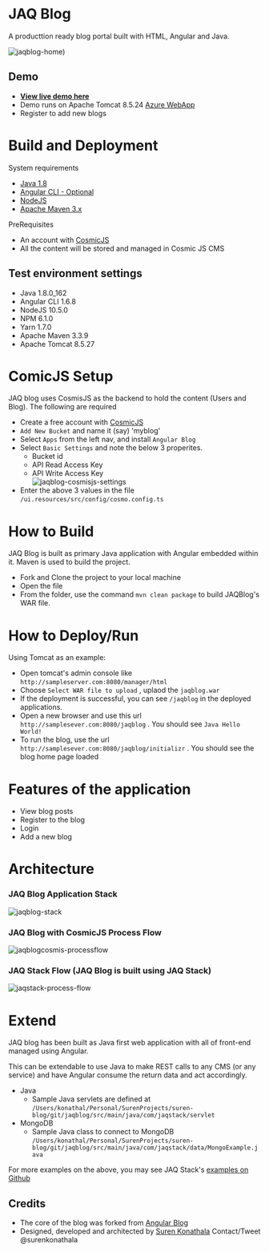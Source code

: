 # JAQ Blog
A producttion ready blog portal built with HTML, Angular and Java.

![jaqblog-home](https://user-images.githubusercontent.com/902972/49114827-c7ef5a80-f25e-11e8-9946-ed1a7f968456.png))

## Demo
* **[View live demo here](https://jaqtomcat8.azurewebsites.net/jaqblog/initializr)**
* Demo runs on Apache Tomcat 8.5.24 [Azure WebApp](https://azure.microsoft.com/en-us/services/app-service/web/)
* Register to add new blogs

# Build and Deployment
System requirements
* [Java 1.8](http://www.oracle.com/technetwork/java/javase/downloads/jdk8-downloads-2133151.html)
* [Angular CLI - Optional](https://cli.angular.io/)
* [NodeJS ](https://nodejs.org/en/download/)
* [Apache Maven 3.x](https://maven.apache.org/download.cgi)

PreRequisites
* An account with [CosmicJS](https://cosmicjs.com/)
* All the content will be stored and managed in Cosmic JS CMS


## Test environment settings
* Java 1.8.0_162
* Angular CLI 1.6.8
* NodeJS 10.5.0
* NPM 6.1.0
* Yarn 1.7.0
* Apache Maven 3.3.9
* Apache Tomcat 8.5.27

# ComicJS Setup
JAQ blog uses CosmisJS as the backend to hold the content (Users and Blog). The following are required
* Create a free account with [CosmicJS](https://cosmicjs.com/)
* `Add New Bucket` and name it (say) 'myblog'
* Select `Apps` from the left nav, and install `Angular Blog`
* Select `Basic Settings` and note the below 3 properites.
  * Bucket id
  * API Read Access Key
  * API Write Access Key  
![jaqblog-cosmisjs-settings](https://user-images.githubusercontent.com/902972/49109993-d5eaae80-f251-11e8-9c7c-6b3584836a19.png) 
* Enter the above 3 values in the file `/ui.resources/src/config/cosmo.config.ts` 

# How to Build
JAQ Blog is built as primary Java application with Angular embedded within it. Maven is used to build the project.
* Fork and Clone the project to your local machine
* Open the file 
* From the folder, use the command `mvn clean package` to build JAQBlog's WAR file.

# How to Deploy/Run

Using Tomcat as an example:
* Open tomcat's admin console like `http://sampleserver.com:8080/manager/html` 
* Choose `Select WAR file to upload` , uplaod the `jaqblog.war`
* If the deployment is successful, you can see `/jaqblog` in the deployed applications.
* Open a new browser and use this url `http://samplesever.com:8080/jaqblog` . You should see `Java Hello World!`
* To run the blog, use the url `http://samplesever.com:8080/jaqblog/initializr` . You should see the blog home page loaded

# Features of the application
* View blog posts
* Register to the blog
* Login
* Add a new blog

# Architecture

### JAQ Blog Application Stack
![jaqblog-stack](https://user-images.githubusercontent.com/902972/49113401-16025f00-f25b-11e8-8d49-394d8580e37f.png)

### JAQ Blog with CosmicJS Process Flow
![jaqblogcosmis-processflow](https://user-images.githubusercontent.com/902972/49113399-16025f00-f25b-11e8-9764-30ea92aec82a.png)

### JAQ Stack Flow (JAQ Blog is built using JAQ Stack)
![jaqstack-process-flow](https://user-images.githubusercontent.com/902972/49113397-1569c880-f25b-11e8-9674-24f92b2f25fa.png)

# Extend
JAQ blog has been built as Java first web application with all of front-end managed using Angular.

This can be extendable to use Java to make REST calls to any CMS (or any service) and have Angular consume the return data and act accordingly.  

* Java
  * Sample Java servlets are defined at `/Users/konathal/Personal/SurenProjects/suren-blog/git/jaqblog/src/main/java/com/jaqstack/servlet`
* MongoDB
  * Sample Java class to connect to MongoDB `/Users/konathal/Personal/SurenProjects/suren-blog/git/jaqblog/src/main/java/com/jaqstack/data/MongoExample.java`  

For more examples on the above, you may see JAQ Stack's [examples on Github](https://github.com/ksurendra/jaqstack/tree/master/examples)

## Credits
* The core of the blog was forked from [Angular Blog](https://github.com/cosmicjs/angular-blog)
* Designed, developed and architected by [Suren Konathala](https://surenkonathala.com/) Contact/Tweet @surenkonathala
